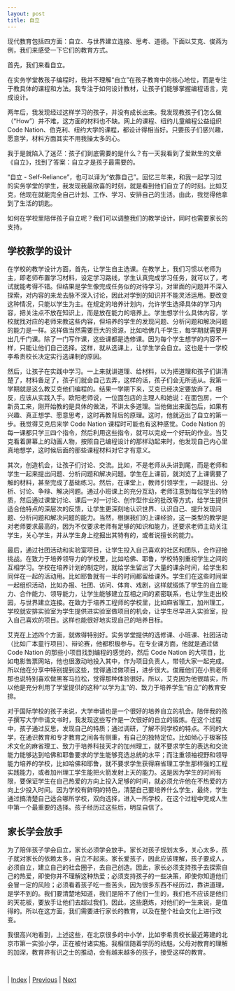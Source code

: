 ```yaml
---
layout: post
title: 自立
---
```


现代教育包括四方面：自立、与世界建立连接、思考、道德。下面以艾克、俊燕为例，我们来感受一下它们的教育方式。

首先，我们来看自立。

在实务学堂教孩子编程时，我并不理解“自立”在孩子教育中的核心地位，而是专注于教具体的课程和方法。我专注于如何设计教材，让孩子们能够掌握编程语言，完成设计。

两年后，我发现经过这样学习的孩子，并没有成长出来。我发现教孩子们怎么做（“How”）并不难，这方面的材料也不缺。网上的课程、纽约儿童编程公益组织 Code Nation、伯克利、纽约大学的课程，都设计得相当好。只要孩子们感兴趣，愿意学，材料方面其实不用我操太多的心。

我于是就陷入了迷茫：孩子们到底需要的是什么？有一天我看到了爱默生的文章《自立》，找到了答案：自立才是孩子最需要的。

“自立 - Self-Reliance”，也可以译为“依靠自己”。回忆三年来，和我一起学习过的实务学堂的学生，我发现我最欣喜的时刻，就是看到他们自立了的时刻。比如艾克，他现在就能完全自己计划、工作、学习、安排自己的生活。由此，我觉得他拿到了生活的钥匙。

如何在学校里陪伴孩子自立呢？我们可以调整我们的教学设计，同时也需要家长的支持。

## 学校教学的设计

在学校的教学设计方面，首先，让学生自主选课。在教学上，我们习惯以老师为主，即老师布置学习材料，设定学习路线，学生认真完成学习任务，就可以了，考试就能考得不错。但结果是学生像完成任务似的对待学习，对里面的问题并不深入探索，对内容的来龙去脉不深入讨论，因此对学到的知识并不能灵活运用。要改变这种情况，只能以学生为主。在规定的培养计划内，允许学生选择具体的学习内容，把关注点不放在知识上，而是放在能力的培养上。学生想学什么具体内容，学校就找对应的老师来教这些内容，但培养的学生的发现问题、分析问题和解决问题的能力是一样。这样做当然需要巨大的资源，比如哈佛几千学生，每学期就需要开出几千门课。除了一门写作课，这些课都是选修课。因为每个学生想学的内容不一样，只能让他们自己选择。这样，就从选课上，让学生学会自立。这也是十一学校李希贵校长决定实行选课制的原因。

然后，让孩子在实践中学习。一上来就讲道理、给材料，以为把道理和孩子们讲清楚了，材料备足了，孩子们就会自己去弄，这样的话，孩子们会无所适从。我第一学期就是这么教艾克他们编程的。结果一学期下来，艾克已经决定要放弃了。相反，应该从实践入手。欧阳老师说，一位面包店的主理人和她说：在面包房，一个新员工来，刚开始教的是具体的做法，不讲太多道理。当他做出来面包后，如果有兴趣、真正想学、愿意思考，这时再教背后的原理。这时，他就迈出了自立的第一步。我觉得艾克后来学 Code Nation 课程时可能也有这种感觉。Code Nation 的每一课都只学三四个指令，然后利用这些指令，就可以完成一个好玩的作业。当艾克看着屏幕上的动画人物，按照自己编程设计的那样动起来时，他发现自己内心里真地想学，这时候后面的那些课程材料对它才有意义。

其次，创造机会，让孩子们讨论、交流。比如，不是老师从头讲到尾，而是老师和学生一起来提出问题、分析问题和解决问题。学生在上课前，就浏览了上课需要了解的材料，甚至完成了基础练习。然后，在课堂上，教师引领学生，一起提出、分析、讨论、争辩、解决问题。通过小班课上的充分互动，老师注意到每位学生的特质，然后通过课堂讨论、课后一对一讨论、创作型作业的批改等方式，给学生提供适合他特点的深层次的反馈，让学生更深刻地认识世界、认识自己、提升发现问题、分析问题和解决问题的能力。当然，根据我们的上课经验，这一类型的教学是对老师要求最高的，因为不仅要求老师有足够的知识和能力，还要求老师主动关注学生，关心学生，并从学生身上挖掘出其特有的，或者说擅长的能力。

最后，通过社团活动和实验室项目，让学生投入自己喜欢的社区和团队，合作迎接挑战。在致力于培养领导力的学校里，比如哈佛、耶鲁，学校特别重视学生之间的互相学习。学校在培养计划的制定时，就给学生留出了大量的课余时间，给学生和同伴在一起的活动用。比如耶鲁就有一半的时间都留给课外。学生们在这些时间里一起组织活动，比如办报、社团、访问、体育、戏剧，这样就锻炼了学生的自立能力、合作能力、领导能力，让学生能够建立互相之间的紧密联系，也让学生走出校园，与世界建立连接。在致力于培养工程师的学校里，比如麻省理工，加州理工，学校就安排实验室为学生提供进实验室做项目的机会，让学生尽早进入实验室，投入自己喜欢的项目。这样也能很好地实现自己的培养目标。

艾克在上述四个方面，就做得特别好。实务学堂提供的选修课、小班课、社团活动（比如广本童行项目）、辩论赛，他都积极参与。在专业课方面，他就是通过做 Code Nation 的那些小项目找到编程的感觉的，然后 Code Nation 的大项目，比如电影售票网站，他也很激动地投入其中，作为项目负责人，带领大家一起完成。所以他在分享中特别提到这些，觉得通过做项目，进步很大。俊雁他们在小熊老师那也说特别喜欢做黑客马拉松，觉得那种体验很好。所以，艾克因为他很踏实，所以他是充分利用了学堂提供的这种“以学为主”的、致力于培养学生“自立”的教育安排。

对于国际学校的孩子来说，大学申请也是一个很好的培养自立的机会。陪伴我的孩子撰写大学申请文书时，我发现这些写作是一次很好的自立的锻炼。在这个过程中，孩子通过反思，发现自己的特质；通过调研，了解不同学校的特点。不同的大学，在通识教育和专才教育之间各有侧重，有自己的独特定位。比如倾心于极客技术文化的麻省理工、致力于培养科技天才的加州理工，就不要求学生的表达和交流能力能够达到哈佛和耶鲁要求的学生能够竞选总统的水平；而注重领袖视野和领导能力培养的学校，比如哈佛和耶鲁，就不要求学生获得麻省理工学生那样强的工程实践能力，或者加州理工学生能把火箭发射上天的能力。这是因为学生的时间有限，要保证学生在自己热爱的方向上投入足够的时间，就必须允许他在不热爱的方向上少投入时间。因为学校有鲜明的特色，清楚自己要培养什么学生，最终，学生通过搞清楚自己适合哪所学校，双向选择，进入一所学校，在这个过程中完成人生中第一个最重要的选择。孩子经历过这些后，明显自信了。

## 家长学会放手

为了陪伴孩子学会自立，家长必须学会放手。家长对孩子规划太多，关心太多，孩子就对家长的依赖太多，自立不起来。家长爱孩子，因此应该理解，孩子要成人，必须自立，建立自己的社会圈子，去自己创造。因此，家长必须支持孩子去探索自己的热爱，即使你并不理解这种热爱；必须支持孩子的一些决策，即使你知道他们会冒一定的风险；必须看着孩子吃一些苦头，因为很多东西不经历过，靠讲道理，是学不到的。我们要清楚地知道，我们是陪不了他们一生的，我们也不应该是他们的天花板，要放手让他们去超过我们。因此，这些磨炼，对他们的一生来说，是值得的。所以在这方面，我们需要进行家长的教育，以及在整个社会文化上进行改变。

我很高兴地看到，上述这些，在北京很多的中小学，比如李希贵校长最近筹建的北京市第一实验小学，正在被付诸实施。我相信随着学历的祛魅，父母对教育的理解的加深，教育界有识之士的推动，会有越来越多的孩子，接受这样的教育。

<br/>

| [Index](./) | [Previous](5-3-junyan) | [Next](5-7-connecton)

